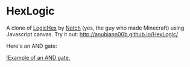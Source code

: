 HexLogic
========

A clone of [LogicHex](https://mojang.com/notch/logichex/) by [Notch](https://mojang.com/notch/) (yes, the guy who made Minecraft) using Javascript canvas. Try it out: http://anubiann00b.github.io/HexLogic/

Here's an AND gate:

[!Example of an AND gate.](https://raw.githubusercontent.com/anubiann00b/HexLogic/gh-pages/img/and.png)
